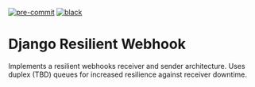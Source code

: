 [![pre-commit](https://img.shields.io/badge/pre--commit-enabled-brightgreen?logo=pre-commit&logoColor=white)](https://github.com/pre-commit/pre-commit)
[![black](https://img.shields.io/badge/code%20style-black-000000.svg)](https://github.com/ambv/black)

# Django Resilient Webhook

Implements a resilient webhooks receiver and sender architecture. Uses duplex (TBD) queues for increased resilience against receiver downtime.
